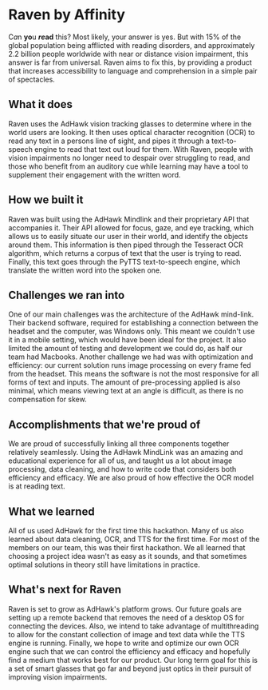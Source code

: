 # Raven by Affinity

C*a*n **yo**u ***re*ad** this? Most likely, your answer is yes. But with 15% of the global population being afflicted with reading disorders, and approximately 2.2 billion people worldwide with near or distance vision impairment, this answer is far from universal. Raven aims to fix this, by providing a product that increases accessibility to language and comprehension in a simple pair of spectacles.

## What it does

Raven uses the AdHawk vision tracking glasses to determine where in the world users are looking. It then uses optical character recognition (OCR) to read any text in a persons line of sight, and pipes it through a text-to-speech engine to read that text out loud for them. With Raven, people with vision impairments no longer need to despair over struggling to read, and those who benefit from an auditory cue while learning may have a tool to supplement their engagement with the written word.

## How we built it

Raven was built using the AdHawk Mindlink and their proprietary API that accompanies it. Their API allowed for focus, gaze, and eye tracking, which allows us to easily situate our user in their world, and identify the objects around them. This information is then piped through the Tesseract OCR algorithm, which returns a corpus of text that the user is trying to read. Finally, this text goes through the PyTTS text-to-speech engine, which translate the written word into the spoken one. 

## Challenges we ran into

One of our main challenges was the architecture of the AdHawk mind-link. Their backend software, required for establishing a connection between the headset and the computer, was Windows only. This meant we couldn't use it in a mobile setting, which would have been ideal for the project. It also limited the amount of testing and development we could do, as half our team had Macbooks. Another challenge we had was with optimization and efficiency: our current solution runs image processing on every frame fed from the headset. This means the software is not the most responsive for all forms of text and inputs. The amount of pre-processing applied is also minimal, which means viewing text at an angle is difficult, as there is no compensation for skew.

## Accomplishments that we're proud of

We are proud of successfully linking all three components together relatively seamlessly. Using the AdHawk MindLink was an amazing and educational experience for all of us, and taught us a lot about image processing, data cleaning, and how to write code that considers both efficiency and efficacy. We are also proud of how effective the OCR model is at reading text. 

## What we learned

All of us used AdHawk for the first time this hackathon. Many of us also learned about data cleaning, OCR, and TTS for the first time. For most of the members on our team, this was their first hackathon. We all learned that choosing a project idea wasn't as easy as it sounds, and that sometimes optimal solutions in theory still have limitations in practice. 

## What's next for Raven

Raven is set to grow as AdHawk's platform grows. Our future goals are setting up a remote backend that removes the need of a desktop OS for connecting the devices. Also, we intend to take advantage of multithreading to allow for the constant collection of image and text data while the TTS engine is running. Finally, we hope to write and optimize our own OCR engine such that we can control the efficiency and efficacy and hopefully find a medium that works best for our product. Our long term goal for this is a set of smart glasses that go far and beyond just optics in their pursuit of improving vision impairments.
